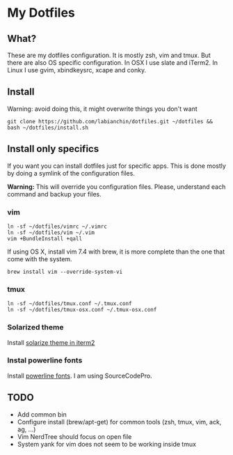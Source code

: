 
My Dotfiles
===========

## What?

These are my dotfiles configuration. It is mostly zsh, vim and tmux. But there are also OS specific configuration. In OSX I use slate and iTerm2. In Linux I use gvim, xbindkeysrc, xcape and conky.

## Install

Warning: avoid doing this, it might overwrite things you don't want

```
git clone https://github.com/labianchin/dotfiles.git ~/dotfiles && bash ~/dotfiles/install.sh
```

## Install only specifics

If you want you can install dotfiles just for specific apps. This is done mostly by doing a symlink of the configuration files.

**Warning:** This will override you configuration files. Please, understand each command and backup your files.

### vim

```
ln -sf ~/dotfiles/vimrc ~/.vimrc
ln -sf ~/dotfiles/vim ~/.vim
vim +BundleInstall +qall
```

If using OS X, install vim 7.4 with brew, it is more complete than the one that come with the system.

```
brew install vim --override-system-vi
```

### tmux

```
ln -sf ~/dotfiles/tmux.conf ~/.tmux.conf
ln -sf ~/dotfiles/tmux-osx.conf ~/.tmux-osx.conf
```

### Solarized theme

Install [solarize theme in iterm2](https://github.com/altercation/solarized/tree/master/iterm2-colors-solarized)

### Instal powerline fonts

Install [powerline fonts](https://github.com/Lokaltog/powerline-fonts). I am using SourceCodePro.

## TODO

- Add common bin
- Configure install (brew/apt-get) for common tools (zsh, tmux, vim, ack, ag, ...)
- Vim NerdTree should focus on open file
- System yank for vim does not seem to be working inside tmux


